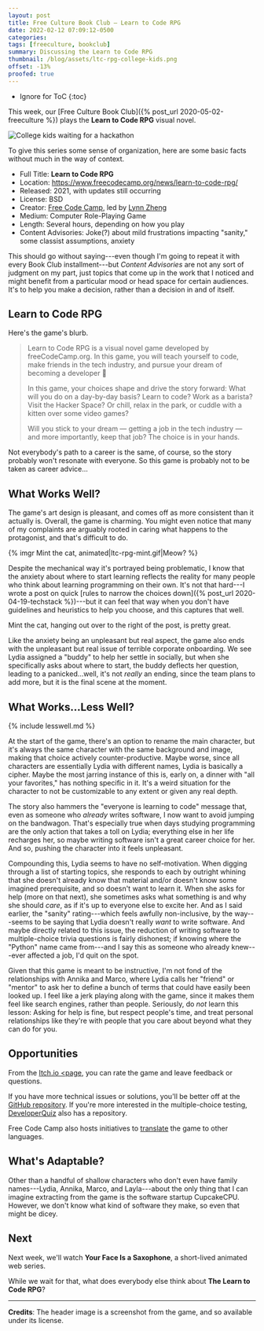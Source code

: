 ```yaml
---
layout: post
title: Free Culture Book Club — Learn to Code RPG
date: 2022-02-12 07:09:12-0500
categories:
tags: [freeculture, bookclub]
summary: Discussing the Learn to Code RPG
thumbnail: /blog/assets/ltc-rpg-college-kids.png
offset: -13%
proofed: true
---
```


* Ignore for ToC
{:toc}

This week, our [Free Culture Book Club]({% post_url 2020-05-02-freeculture %}) plays the **Learn to Code RPG** visual novel.

![College kids waiting for a hackathon](/blog/assets/ltc-rpg-college-kids.png "Every time I see the kid on the right, I think this has become a fantasy adventure and Techbro-Monk is going to give me an uncomfortable quest...")

To give this series some sense of organization, here are some basic facts without much in the way of context.

 * Full Title:  **Learn to Code RPG**
 * Location:  <https://www.freecodecamp.org/news/learn-to-code-rpg/>
 * Released:  2021, with updates still occurring
 * License:  BSD
 * Creator:  [Free Code Camp](https://www.freecodecamp.org/), led by [Lynn Zheng](https://ruolinzheng08.github.io/)
 * Medium:  Computer Role-Playing Game
 * Length:  Several hours, depending on how you play
 * Content Advisories:  Joke(?) about mild frustrations impacting "sanity," some classist assumptions, anxiety

This should go without saying---even though I'm going to repeat it with every Book Club installment---but *Content Advisories* are not any sort of judgment on my part, just topics that come up in the work that I noticed and might benefit from a particular mood or head space for certain audiences.  It's to help you make a decision, rather than a decision in and of itself.

## Learn to Code RPG

Here's the game's blurb.

 > Learn to Code RPG is a visual novel game developed by freeCodeCamp.org. In this game, you will teach yourself to code, make friends in the tech industry, and pursue your dream of becoming a developer 🎯
 >
 > In this game, your choices shape and drive the story forward: What will you do on a day-by-day basis? Learn to code? Work as a barista? Visit the Hacker Space? Or chill, relax in the park, or cuddle with a kitten over some video games?
 >
 > Will you stick to your dream — getting a job in the tech industry — and more importantly, keep that job? The choice is in your hands.

Not everybody's path to a career is the same, of course, so the story probably won't resonate with everyone.  So this game is probably not to be taken as career advice...

## What Works Well?

The game's art design is pleasant, and comes off as more consistent than it actually is.  Overall, the game is charming.  You might even notice that many of my complaints are arguably rooted in caring what happens to the protagonist, and that's difficult to do.

{% imgr Mint the cat, animated|ltc-rpg-mint.gif|Meow? %}

Despite the mechanical way it's portrayed being problematic, I know that the anxiety about where to start learning reflects the reality for many people who think about learning programming on their own.  It's not that hard---I wrote a post on quick [rules to narrow the choices down]({% post_url 2020-04-19-techstack %})---but it can feel that way when you don't have guidelines and heuristics to help you choose, and this captures that well.

Mint the cat, hanging out over to the right of the post, is pretty great.

Like the anxiety being an unpleasant but real aspect, the game also ends with the unpleasant but real issue of terrible corporate onboarding.  We see Lydia assigned a "buddy" to help her settle in socially, but when she specifically asks about where to start, the buddy deflects her question, leading to a panicked...well, it's not *really* an ending, since the team plans to add more, but it is the final scene at the moment.

## What Works...Less Well?

{% include lesswell.md %}

At the start of the game, there's an option to rename the main character, but it's always the same character with the same background and image, making that choice actively counter-productive.  Maybe worse, since all characters are essentially Lydia with different names, Lydia is basically a cipher.  Maybe the most jarring instance of this is, early on, a dinner with "all your favorites," has nothing specific in it.  It's a weird situation for the character to not be customizable to any extent or given any real depth.

The story also hammers the "everyone is learning to code" message that, even as someone who *already* writes software, I now want to avoid jumping on the bandwagon.  That's especially true when days studying programming are the only action that takes a toll on Lydia; everything else in her life recharges her, so maybe writing software isn't a great career choice for her.  And so, pushing the character into it feels unpleasant.

Compounding this, Lydia seems to have no self-motivation.  When digging through a list of starting topics, she responds to each by outright whining that she doesn't already know that material and/or doesn't know some imagined prerequisite, and so doesn't want to learn it.  When she asks for help (more on that next), she sometimes asks what something is and why she should *care*, as if it's up to everyone else to excite her.  And as I said earlier, the "sanity" rating---which feels awfully non-inclusive, by the way---seems to be saying that Lydia doesn't really *want* to write software.  And maybe directly related to this issue, the reduction of writing software to multiple-choice trivia questions is fairly dishonest; if knowing where the "Python" name came from---and I say this as someone who already knew---ever affected a job, I'd quit on the spot.

Given that this game is meant to be instructive, I'm not fond of the relationships with Annika and Marco, where Lydia calls her "friend" or "mentor" to ask her to define a bunch of terms that could have easily been looked up.  I feel like a jerk playing along with the game, since it makes them feel like search engines, rather than people.  Seriously, do *not* learn this lesson:  Asking for help is fine, but respect people's time, and treat personal relationships like they're with people that you care about beyond what they can do for you.

## Opportunities

From the [Itch.io <page](https://freecodecamp.itch.io/learn-to-code-rpg), you can rate the game and leave feedback or questions.

If you have more technical issues or solutions, you'll be better off at the [GitHub repository](https://github.com/freeCodeCamp/LearnToCodeRPG).  If you're more interested in the multiple-choice testing, [DeveloperQuiz](https://github.com/freeCodeCamp/Developer_Quiz_Site) also has a repository.

Free Code Camp also hosts initiatives to [translate](https://contribute.freecodecamp.org/#/how-to-translate-files?id=translate-the-learntocode-rpg) the game to other languages.

## What's Adaptable?

Other than a handful of shallow characters who don't even have family names---Lydia, Annika, Marco, and Layla---about the only thing that I can imagine extracting from the game is the software startup CupcakeCPU.  However, we don't know what kind of software they make, so even that might be dicey.

## Next

Next week, we'll watch **Your Face Is a Saxophone**, a short-lived animated web series.

While we wait for that, what does everybody else think about **The Learn to Code RPG**?

* * *

**Credits**:  The header image is a screenshot from the game, and so available under its license.
